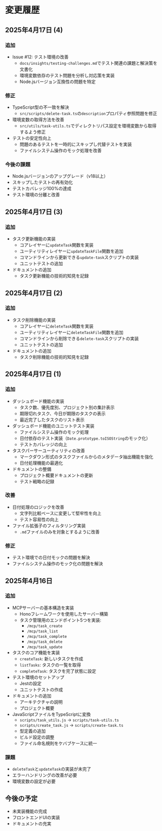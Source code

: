 # 変更履歴

## 2025年4月17日 (4)

### 追加
- Issue #12: テスト環境の改善
  - `docs/insights/testing-challenges.md`でテスト関連の課題と解決策を文書化
  - 環境変数依存のテスト問題を分析し対応策を実装
  - Node.jsバージョン互換性の問題を特定

### 修正
- TypeScript型の不一致を解決
  - `src/scripts/delete-task.ts`の`description`プロパティ参照問題を修正
- 環境変数の取得方法を改善
  - `src/utils/task-utils.ts`でディレクトリパス設定を環境変数から取得するよう修正
- テストの安定性向上
  - 問題のあるテストを一時的にスキップし代替テストを実装
  - ファイルシステム操作のモック処理を改善

### 今後の課題
- Node.jsバージョンのアップグレード（v18以上）
- スキップしたテストの再有効化
- テストカバレッジ100%の達成
- テスト環境の分離と改善

## 2025年4月17日 (3)

### 追加
- タスク更新機能の実装
  - コアレイヤーに`updateTask`関数を実装
  - ユーティリティレイヤーに`updateTaskFile`関数を追加
  - コマンドラインから更新できる`update-task`スクリプトの実装
  - ユニットテストの追加
- ドキュメントの追加
  - タスク更新機能の技術的知見を記録

## 2025年4月17日 (2)

### 追加
- タスク削除機能の実装
  - コアレイヤーに`deleteTask`関数を実装
  - ユーティリティレイヤーに`deleteTaskFile`関数を追加
  - コマンドラインから削除できる`delete-task`スクリプトの実装
  - ユニットテストの追加
- ドキュメントの追加
  - タスク削除機能の技術的知見を記録

## 2025年4月17日 (1)

### 追加
- ダッシュボード機能の実装
  - タスク数、優先度別、プロジェクト別の集計表示
  - 期限切れタスク、今日が期限のタスクの表示
  - 最近完了したタスクのリスト表示
- ダッシュボード機能のユニットテスト実装
  - ファイルシステム操作のモック処理
  - 日付依存のテスト実装（`Date.prototype.toISOString`のモック化）
  - テストカバレッジの向上
- タスクパーサーユーティリティの改善
  - マークダウン形式のタスクファイルからのメタデータ抽出機能を強化
  - 日付処理機能の最適化
- ドキュメントの整備
  - プロジェクト概要ドキュメントの更新
  - テスト戦略の記録

### 改善
- 日付処理のロジックを改善
  - 文字列比較ベースに変更して堅牢性を向上
  - テスト容易性の向上
- ファイル拡張子のフィルタリング実装
  - `.md`ファイルのみを対象とするように改善

### 修正
- テスト環境での日付モックの問題を解決
- ファイルシステム操作のモック化の問題を解決

## 2025年4月16日

### 追加
- MCPサーバーの基本構造を実装
  - Honoフレームワークを使用したサーバー構築
  - タスク管理用のエンドポイント5つを実装:
    - `/mcp/task_create`
    - `/mcp/task_list`
    - `/mcp/task_complete`
    - `/mcp/task_delete`
    - `/mcp/task_update`
- タスクのコア機能を実装
  - `createTask`: 新しいタスクを作成
  - `listTasks`: タスクの一覧を取得
  - `completeTask`: タスクを完了状態に設定
- テスト環境のセットアップ
  - Jestの設定
  - ユニットテストの作成
- ドキュメントの追加
  - アーキテクチャの説明
  - プロジェクト概要
- JavaScriptファイルをTypeScriptに変換
  - `scripts/task_utils.js` → `scripts/task-utils.ts`
  - `scripts/create_task.js` → `scripts/create-task.ts`
  - 型定義の追加
  - ビルド設定の調整
  - ファイル命名規則をケバブケースに統一

### 課題
- `deleteTask`と`updateTask`の実装が未完了
- エラーハンドリングの改善が必要
- 環境変数の設定が必要

## 今後の予定
- 未実装機能の完成
- フロントエンドUIの実装
- ドキュメントの充実